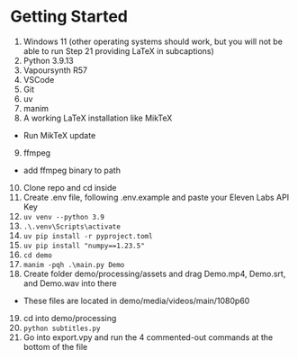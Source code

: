 # Getting Started

1. Windows 11 (other operating systems should work, but you will not be able to run Step 21 providing LaTeX in subcaptions)
2. Python 3.9.13
3. Vapoursynth R57
4. VSCode
5. Git
6. uv
7. manim
8. A working LaTeX installation like MikTeX
  - Run MikTeX update
9. ffmpeg
  - add ffmpeg binary to path
10. Clone repo and cd inside
11. Create .env file, following .env.example and paste your Eleven Labs API Key
12. `uv venv --python 3.9`
13. `.\.venv\Scripts\activate`
14. `uv pip install -r pyproject.toml`
15. `uv pip install "numpy==1.23.5"`
16. `cd demo`
17. `manim -pqh .\main.py Demo`
18. Create folder demo/processing/assets and drag Demo.mp4, Demo.srt, and Demo.wav into there
  - These files are located in demo/media/videos/main/1080p60
19. cd into demo/processing
20. `python subtitles.py`
21. Go into export.vpy and run the 4 commented-out commands at the bottom of the file
